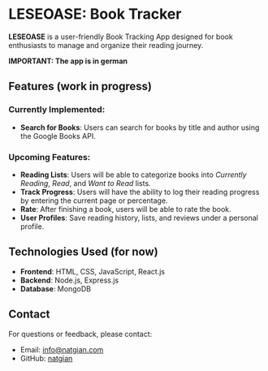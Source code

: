 # LESEOASE: Book Tracker

**LESEOASE** is a user-friendly Book Tracking App designed for book enthusiasts to manage and organize their reading journey.

**IMPORTANT: The app is in german**

## Features (work in progress)

### Currently Implemented:

- **Search for Books**: Users can search for books by title and author using the Google Books API.

### Upcoming Features:

- **Reading Lists**: Users will be able to categorize books into _Currently Reading_, _Read_, and _Want to Read_ lists.
- **Track Progress**: Users will have the ability to log their reading progress by entering the current page or percentage.
- **Rate**: After finishing a book, users will be able to rate the book.
- **User Profiles**: Save reading history, lists, and reviews under a personal profile.

## Technologies Used (for now)

- **Frontend**: HTML, CSS, JavaScript, React.js
- **Backend**: Node.js, Express.js
- **Database**: MongoDB

## Contact

For questions or feedback, please contact:

- Email: <info@natgian.com>
- GitHub: [natgian](https://github.com/natgian)
